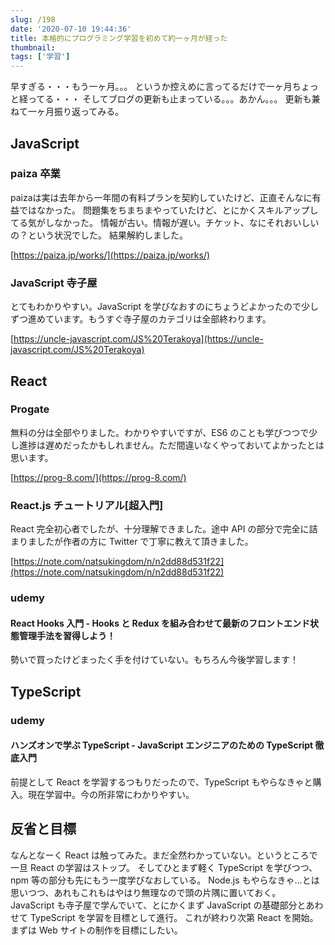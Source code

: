 ```yaml
---
slug: /198
date: '2020-07-10 19:44:36'
title: 本格的にプログラミング学習を初めて約一ヶ月が経った
thumbnail:
tags: ['学習']
---
```

早すぎる・・・もう一ヶ月。。。
というか控えめに言ってるだけで一ヶ月ちょっと経ってる・・・
そしてブログの更新も止まっている。。。あかん。。。
更新も兼ねて一ヶ月振り返ってみる。

## JavaScript

### paiza 卒業

paizaは実は去年から一年間の有料プランを契約していたけど、正直そんなに有益ではなかった。
問題集をちまちまやっていたけど、とにかくスキルアップしてる気がしなかった。
情報が古い。情報が遅い。チケット、なにそれおいしいの？という状況でした。
結果解約しました。

[https://paiza.jp/works/](https://paiza.jp/works/)
### JavaScript 寺子屋

とてもわかりやすい。JavaScript を学びなおすのにちょうどよかったので少しずつ進めています。もうすぐ寺子屋のカテゴリは全部終わります。

[https://uncle-javascript.com/JS%20Terakoya](https://uncle-javascript.com/JS%20Terakoya)
## React

### Progate

無料の分は全部やりました。わかりやすいですが、ES6 のことも学びつつで少し進捗は遅めだったかもしれません。ただ間違いなくやっておいてよかったとは思います。

[https://prog-8.com/](https://prog-8.com/)
### React.js チュートリアル[超入門]

React 完全初心者でしたが、十分理解できました。途中 API の部分で完全に詰まりましたが作者の方に Twitter で丁寧に教えて頂きました。

[https://note.com/natsukingdom/n/n2dd88d531f22](https://note.com/natsukingdom/n/n2dd88d531f22)
### udemy

#### React Hooks 入門 - Hooks と Redux を組み合わせて最新のフロントエンド状態管理手法を習得しよう！

勢いで買ったけどまったく手を付けていない。もちろん今後学習します！

## TypeScript

### udemy

#### ハンズオンで学ぶ TypeScript - JavaScript エンジニアのための TypeScript 徹底入門

前提として React を学習するつもりだったので、TypeScript もやらなきゃと購入。現在学習中。今の所非常にわかりやすい。

## 反省と目標

なんとなーく React は触ってみた。まだ全然わかっていない。というところで一旦 React の学習はストップ。
そしてひとまず軽く TypeScript を学びつつ、npm 等の部分も先にもう一度学びなおしている。
Node.js もやらなきゃ…とは思いつつ、あれもこれもはやはり無理なので頭の片隅に置いておく。
JavaScript も寺子屋で学んでいて、とにかくまず JavaScript の基礎部分とあわせて TypeScript を学習を目標として進行。
これが終わり次第 React を開始。まずは Web サイトの制作を目標にしたい。
